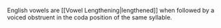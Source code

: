 English vowels are [[Vowel Lengthening|lengthened]] when followed by a voiced obstruent in the coda position of the same syllable.